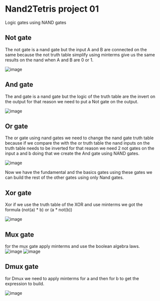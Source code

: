 # Nand2Tetris project 01

Logic gates using NAND gates

## Not gate

The not gate is a nand gate but the input A and B are connected on the same because the not truth table simplify using minterms give us the same results on the nand when A and B are 0 or 1.

![image](https://user-images.githubusercontent.com/53051438/127582087-9ba64f1e-85e7-48aa-9820-2fb0d03c4560.png)

## And gate

The and gate is a nand gate but the logic of the truth table are the invert on the output for that reason we need to put a Not gate on the output.

![image](https://user-images.githubusercontent.com/53051438/127583092-9adcd18c-aa17-4f5e-abb0-300ba62f2dc6.png)

## Or gate

The or gate using nand gates we need to change the nand gate truth table because if we compare the with the or truth table the nand inputs on the truth table needs to be inverted for that reason we need 2 not gates on the input a and b doing that we create the And gate using NAND gates.

![image](https://user-images.githubusercontent.com/53051438/127583823-4009dcd1-eff9-42b3-9954-3146f0847a73.png)

Now we have the fundamental and the basics gates using these gates we can build the rest of the other gates using only Nand gates.

## Xor gate

Xor if we use the truth table of the XOR and use minterms we got the formula (not(a) * b) or (a * not(b)) 

![image](https://user-images.githubusercontent.com/53051438/127952295-bdaa4780-631e-499c-ba51-617f7de943d9.png)

## Mux gate

for the mux gate apply minterms and use the boolean algebra laws.
![image](https://user-images.githubusercontent.com/53051438/127584943-a50bbedc-707a-466d-b2bd-ac319d6b43cb.png)
![image](https://user-images.githubusercontent.com/53051438/127585140-3347ff91-ae81-415c-bc04-3dcd7d0daabe.png)

## Dmux gate

for Dmux we need to apply minterms for a and then for b to get the expression to build.

![image](https://user-images.githubusercontent.com/53051438/127585452-913431fe-d2a1-416d-b3fa-f5fc752fe4b2.png)

